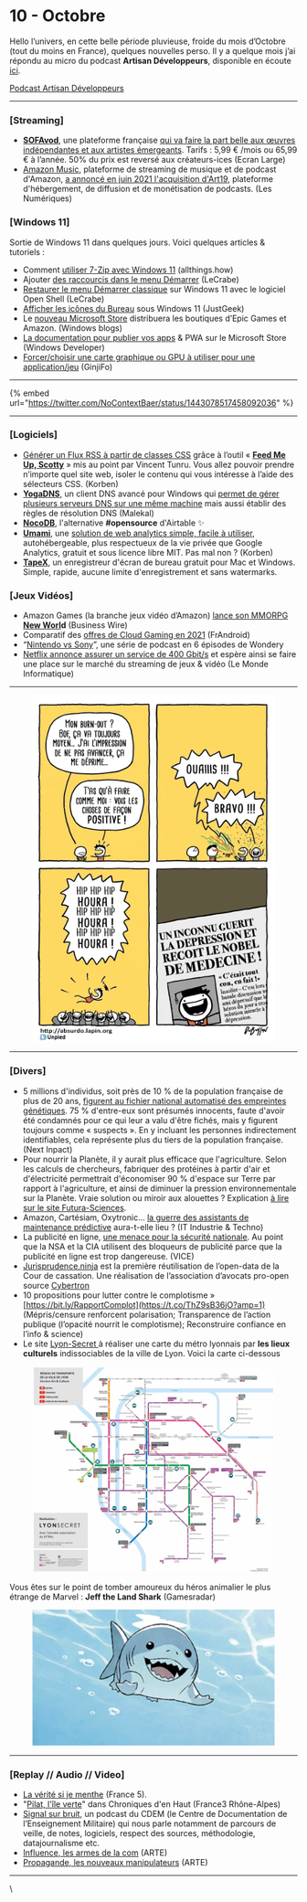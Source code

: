 # 10 - Octobre

Hello l’univers, en cette belle période pluvieuse, froide du mois d’Octobre (tout du moins en France), quelques nouvelles perso. Il y a quelque mois j’ai répondu au micro du podcast **Artisan Développeurs**, disponible en écoute [ici](https://podcast.ausha.co/artisan-developpeur/la-responsabilite-des-developpeurs-avec-pierre-lemasson).

[Podcast Artisan Développeurs](https://podcast.ausha.co/artisan-developpeur/la-responsabilite-des-developpeurs-avec-pierre-lemasson)

***

### \[**Streaming**]

* [**SOFAvod**](https://sofavod.com/), une plateforme française [qui va faire la part belle aux œuvres indépendantes et aux artistes émergeants](https://www.ecranlarge.com/films/news/1395700-sofa-vod-cest-quoi-cette-alternative-francaise-a-netflix-et-compagnie). Tarifs : 5,99 € /mois ou 65,99 € à l’année. 50% du prix est reversé aux créateurs-ices (Ecran Large)
* [Amazon Music](https://podcasters.amazon.com/), plateforme de streaming de musique et de podcast d'Amazon, [a annoncé en juin 2021 l'acquisition d'Art19](https://www.lesnumeriques.com/pro/amazon-fait-un-pas-de-plus-dans-le-podcast-avec-l-acquisition-d-art19-n165505.html5D22313432\[t]w\[d]D), plateforme d'hébergement, de diffusion et de monétisation de podcasts. (Les Numériques)

### **\[Windows 11]**

Sortie de Windows 11 dans quelques jours. Voici quelques articles & tutoriels :

* Comment [utiliser 7-Zip avec Windows 11](https://allthings.how/how-to-use-7-zip-in-windows-11/) (allthings.how)
* Ajouter [des raccourcis dans le menu Démarrer](https://lecrabeinfo.net/windows-11-ajouter-des-raccourcis-dans-le-menu-demarrer.html) (LeCrabe)
* [Restaurer le menu Démarrer classique](https://lecrabeinfo.net/open-shell-restaurer-le-menu-demarrer-classique-sur-windows-11-et-10.html) sur Windows 11 avec le logiciel Open Shell (LeCrabe)
* [Afficher les icônes du Bureau](https://www.justgeek.fr/afficher-les-icones-du-bureau-sous-windows-11-87427/) sous Windows 11 (JustGeek)
* Le [nouveau Microsoft Store](https://blogs.windows.com/windowsdeveloper/2021/09/28/microsoft-store-more-apps-more-open/) distribuera les boutiques d’Epic Games et Amazon. (Windows blogs)
* [La documentation pour publier vos apps](https://developer.microsoft.com/en-us/microsoft-store/) & PWA sur le Microsoft Store (Windows Developer)
* [Forcer/choisir une carte graphique ou GPU à utiliser pour une application/jeu](https://www.ginjfo.com/actualites/logiciels/windows-11/windows-11-permet-de-choisir-un-gpu-particulier-pour-une-application-particuliere-20210625) (GinjiFo)

***

{% embed url="https://twitter.com/NoContextBaer/status/1443078517458092036" %}

***

### \[Logiciels]

* [Générer un Flux RSS à partir de classes CSS](https://korben.info/creer-un-flux-rss-a-partir-de-classes-css.html) grâce à l’outil « [**Feed Me Up, Scotty**](https://feed-me-up-scotty.vincenttunru.com) » mis au point par Vincent Tunru. Vous allez pouvoir prendre n’importe quel site web, isoler le contenu qui vous intéresse à l’aide des sélecteurs CSS. (Korben)
* [**YogaDNS**](https://yogadns.com/), un client DNS avancé pour Windows qui [permet de gérer plusieurs serveurs DNS sur une même machine](https://www.malekal.com/yogadns-client-dns-avance/) mais aussi établir des règles de résolution DNS (Malekal)
* [**NocoDB**](https://github.com/nocodb/nocodb/blob/master/markdown/readme/french.md), l'alternative **#opensource** d'Airtable ✨
* [**Umami**](https://umami.is/), une [solution de web analytics simple, facile à utiliser](https://korben.info/remplacer-google-analytics-script.html), autohébergeable, plus respectueux de la vie privée que Google Analytics, gratuit et sous licence libre MIT. Pas mal non ? (Korben)
* [**TapeX**](https://tapex.app/), un enregistreur d'écran de bureau gratuit pour Mac et Windows. Simple, rapide, aucune limite d'enregistrement et sans watermarks.

### \[Jeux Vidéos]

* Amazon Games (la branche jeux vidéo d’Amazon) [lance son MMORPG ](https://www.businesswire.com/news/home/20210928005440/en/)[**New Worl**](https://www.businesswire.com/news/home/20210928005440/en/)**d** (Business Wire)
* Comparatif des [offres de Cloud Gaming en 2021](https://www.frandroid.com/produits-android/console/575680_cloud-gaming-tout-savoir-sur-le-futur-du-jeu-video-et-les-differents-services-disponibles) (FrAndroid)
* “[Nintendo vs Sony](https://wondery.com/shows/guerres-de-business/episode/6439-nintendo-vs-sony-un-coup-de-poignard-dans-le-dos/)”, une série de podcast en 6 épisodes de Wondery
* [Netflix annonce assurer un service de 400 Gbit/s](https://www.lemondeinformatique.fr/actualites/lire-netflix-double-sa-bande-passante-serveur-et-passe-a-400-gbit-s-84243.html) et espère ainsi se faire une place sur le marché du streaming de jeux & vidéo (Le Monde Informatique)

***

<figure><img src="../../.gitbook/assets/image (57).png" alt=""><figcaption></figcaption></figure>

***

### \[Divers]

* 5 millions d'individus, soit près de 10 % de la population française de plus de 20 ans, [figurent au fichier national automatisé des empreintes génétiques](https://www.nextinpact.com/article/48209/plus-dun-tiers-francais-sont-fiches-dans-fnaeg). 75 % d'entre-eux sont présumés innocents, faute d'avoir été condamnés pour ce qui leur a valu d'être fichés, mais y figurent toujours comme « suspects ». En y incluant les personnes indirectement identifiables, cela représente plus du tiers de la population française. (Next Inpact)
* Pour nourrir la Planète, il y aurait plus efficace que l'agriculture. Selon les calculs de chercheurs, fabriquer des protéines à partir d'air et d'électricité permettrait d'économiser 90 % d'espace sur Terre par rapport à l'agriculture, et ainsi de diminuer la pression environnementale sur la Planète. Vraie solution ou miroir aux alouettes ? Explication [à lire sur le site Futura-Sciences](https://www.futura-sciences.com/planete/actualites/agriculture-nourrir-planete-il-y-aurait-plus-efficace-agriculture-92192/).
* Amazon, Cartésiam, Oxytronic... [la guerre des assistants de maintenance prédictive](https://www.industrie-techno.com/article/amazon-cartesiam-oxytronic-la-guerre-des-assistants-de-maintenance-predictive-aura-t-elle-lieu.64224) aura-t-elle lieu ? (IT Industrie & Techno)
* La publicité en ligne, [une menace pour la sécurité nationale](https://www.vice.com/en/article/93ypke/the-nsa-and-cia-use-ad-blockers-because-online-advertising-is-so-dangerous). Au point que la NSA et la CIA utilisent des bloqueurs de publicité parce que la publicité en ligne est trop dangereuse. (VICE)
* [Jurisprudence.ninja](http://jurisprudence.ninja) est la première réutilisation de l’open-data de la Cour de cassation. Une réalisation de l’association d’avocats pro-open source [Cybertron](https://www.precisement.org/blog/Jurisprudence-ninja-premiere-reutilisation-de-l-open-data-de-la-Cour-de.html)
* 10 propositions pour lutter contre le complotisme » [https://bit.ly/RapportComplot](https://t.co/ThZ9sB36jO?amp=1) (Mépris/censure renforcent polarisation; Transparence de l’action publique (l’opacité nourrit le complotisme); Reconstruire confiance en l’info & science)
* Le site [Lyon-Secret ](https://lyonsecret.com/carte-plan-stations-metro-transports-de-lyon-lieux-culturels/)à réaliser une carte du métro lyonnais par **les lieux culturels** indissociables de la ville de Lyon. Voici la carte ci-dessous

<figure><img src="../../.gitbook/assets/image (56).png" alt=""><figcaption></figcaption></figure>

Vous êtes sur le point de tomber amoureux du héros animalier le plus étrange de Marvel : **Jeff the Land Shark** (Gamesradar)

<figure><img src="../../.gitbook/assets/image (55).png" alt=""><figcaption></figcaption></figure>

***

### \[**Replay // Audio // Video**]

* [La vérité si je menthe](https://www.france.tv/documentaires/voyages/2775887-la-verite-si-je-menthe.html) (France 5).
* "[Pilat, l'île verte](https://france3-regions.francetvinfo.fr/auvergne-rhone-alpes/pilat-l-ile-verte-dans-chroniques-d-en-haut-sur-france-3-2245513.html)" dans Chroniques d'en Haut (France3 Rhône-Alpes)
* [Signal sur bruit](https://www.dems.defense.gouv.fr/cdem/productions/valorisation/voir-ecouter/signal-bruit), un podcast du CDEM (le Centre de Documentation de l’Enseignement Militaire) qui nous parle notamment de parcours de veille, de notes, logiciels, respect des sources, méthodologie, datajournalisme etc.
* [Influence, les armes de la com](https://www.arte.tv/fr/videos/083969-000-A/influence-les-armes-de-la-com/) (ARTE)
* [Propagande, les nouveaux manipulateurs](https://www.arte.tv/fr/videos/098157-000-A/propagande-les-nouveaux-manipulateurs/) (ARTE)

***

\
